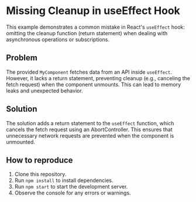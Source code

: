 # Missing Cleanup in useEffect Hook

This example demonstrates a common mistake in React's `useEffect` hook: omitting the cleanup function (return statement) when dealing with asynchronous operations or subscriptions.

## Problem
The provided `MyComponent` fetches data from an API inside `useEffect`. However, it lacks a return statement, preventing cleanup (e.g., canceling the fetch request) when the component unmounts. This can lead to memory leaks and unexpected behavior.

## Solution
The solution adds a return statement to the `useEffect` function, which cancels the fetch request using an AbortController. This ensures that unnecessary network requests are prevented when the component is unmounted.

## How to reproduce
1. Clone this repository.
2. Run `npm install` to install dependencies.
3. Run `npm start` to start the development server.
4. Observe the console for any errors or warnings.